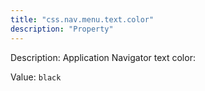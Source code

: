 ```yaml
---
title: "css.nav.menu.text.color"
description: "Property"
---
```


Description: Application Navigator text color:

Value: `black`